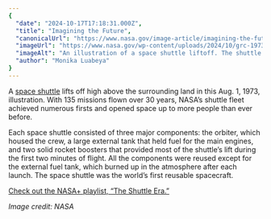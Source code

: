 ```yaml
---
{
  "date": "2024-10-17T17:18:31.000Z",
  "title": "Imagining the Future",
  "canonicalUrl": "https://www.nasa.gov/image-article/imagining-the-future/",
  "imageUrl": "https://www.nasa.gov/wp-content/uploads/2024/10/grc-1973-c-03174orig.jpg",
  "imageAlt": "An illustration of a space shuttle liftoff. The shuttle flies upward at a slight angle as a column of fire shooting downward from the rocket boosters. In the background is the surrounding green land and blue water, along with white clouds on the top left and right sides of the image.",
  "author": "Monika Luabeya"
}
---
```


A [space shuttle](https://www.nasa.gov/space-shuttle/) lifts off high above the surrounding land in this Aug. 1, 1973, illustration. With 135 missions flown over 30 years, NASA’s shuttle fleet achieved numerous firsts and opened space up to more people than ever before.

Each space shuttle consisted of three major components: the orbiter, which housed the crew, a large external tank that held fuel for the main engines, and two solid rocket boosters that provided most of the shuttle’s lift during the first two minutes of flight. All the components were reused except for the external fuel tank, which burned up in the atmosphere after each launch. The space shuttle was the world’s first reusable spacecraft.

[Check out the NASA+ playlist, “The Shuttle Era.”](https://plus.nasa.gov/playlist/the-shuttle-era/)

_Image credit: NASA_
